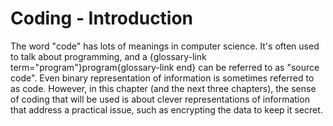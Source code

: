 # Coding - Introduction

The word "code" has lots of meanings in computer science.
It's often used to talk about programming, and a {glossary-link term="program"}program{glossary-link end} can be referred to as "source code".
Even binary representation of information is sometimes referred to as code.
However, in this chapter (and the next three chapters), the sense of coding that will be used is about clever representations of information that address a practical issue, such as encrypting the data to keep it secret.
